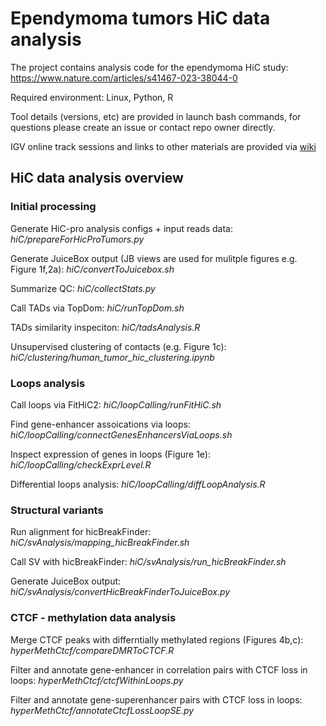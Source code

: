 # Ependymoma tumors HiC data analysis

The project contains analysis code for the ependymoma HiC study: https://www.nature.com/articles/s41467-023-38044-0

Required environment: Linux, Python, R

Tool details (versions, etc) are provided in launch bash commands, for questions please create an issue or contact repo owner directly. 

IGV online track sessions and links to other materials are provided via [wiki](../../wiki)

## HiC data analysis overview

### Initial processing

Generate HiC-pro analysis configs + input reads data:
*hiC/prepareForHicProTumors.py*

Generate JuiceBox output (JB views are used for mulitple figures e.g. Figure 1f,2a):
*hiC/convertToJuicebox.sh*

Summarize QC:
*hiC/collectStats.py*

Call TADs via TopDom:
*hiC/runTopDom.sh*

TADs similarity inspeciton:
*hiC/tadsAnalysis.R*

Unsupervised clustering of contacts (e.g. Figure 1c):
*hiC/clustering/human_tumor_hic_clustering.ipynb*


### Loops analysis

Call loops via FitHiC2:
*hiC/loopCalling/runFitHiC.sh*

Find gene-enhancer assoications via loops:
*hiC/loopCalling/connectGenesEnhancersViaLoops.sh*

Inspect expression of genes in loops (Figure 1e):
*hiC/loopCalling/checkExprLevel.R*

Differential loops analysis:
*hiC/loopCalling/diffLoopAnalysis.R*

### Structural variants ###

Run alignment for hicBreakFinder:
*hiC/svAnalysis/mapping_hicBreakFinder.sh*

Call SV with hicBreakFinder:
*hiC/svAnalysis/run_hicBreakFinder.sh*

Generate JuiceBox output:
*hiC/svAnalysis/convertHicBreakFinderToJuiceBox.py*

### CTCF - methylation data analysis

Merge CTCF peaks with differntially methylated regions (Figures 4b,c):
*hyperMethCtcf/compareDMRToCTCF.R*

Filter and annotate gene-enhancer in correlation pairs with CTCF loss in loops:
*hyperMethCtcf/ctcfWithinLoops.py*

Filter and annotate gene-superenhancer pairs with CTCF loss in loops:
*hyperMethCtcf/annotateCtcfLossLoopSE.py*

